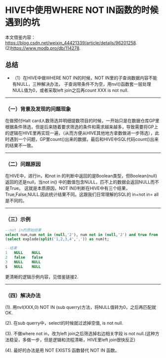 # HIVE中使用WHERE NOT IN函数的时候遇到的坑

本文借鉴内容：https://blog.csdn.net/weixin_44421339/article/details/96201258.   
(2)https://www.modb.pro/db/114278.   

## 总结
+ （1）在HIVE中做WHERE NOT IN的时候，NOT IN里的子查询数据内容不能有NULL，三种解决办法， 子查询带条件不为空，用nvl()函数套一层处理NULL值为0，或者采取left join之后再count XXX is not null.
***
   
### （一）背景及发现的问题现象
在做预付Halt card人数筛选并明细提数项目的时候，一开始只是在数据仓库GP里根据条件筛选，但是后来随着要求筛选的条件和需求越来越多，导致需要将GP上的逻辑在HIVE里再实现一遍，（从而方便从HIVE其他地方拿数做进一步筛选），此时遇到一个问题，GP里count()出来的数据，最后和HIVE中SQL代码count()出来的结果不一致。
***

### （二）问题原因
在HIVE中，进行in，和not in 的判断中返回的是Boolean类型，但Boolean(null)返回的还是null，当not in() 中的数值包含NULL，匹不上的数据会返回NULL而不是True。
这就是本质原因，NOT IN()判断在HIVE中有三个结果，True,False,NULL.因此统计结果不同。这跟我们日常理解的SQL的 in+not in= all 是不同的。   
***

### （三）示例
```sql
--not in的原始结果
select num,num not in (null,'2'), num not in (null,'2') and true from
(select explode(split('1,2,3,4',',')) as num)t;

--结果
1   NULL    NULL
2   false   false
3   NULL    NULL
$   NULL    NULL
```
更清晰的逻辑示例内容，见借鉴链接2.
***
   
### （四）解决办法
(1). 用nvl(XXX,0) NOT IN (sub querry)方法，将NULL值转为0，之后再匹配就OK.   

(2). 在sub querry中，select的时候就过滤掉空值, is not null.   

(3). 不做where not in，改为left join之后筛选掉右边相关字段 is not null.(这种方法稳妥，多做一步，但是逻辑和流程清晰，HIVE里left join很快反正)   

(4). 最好的办法是用 NOT EXISTS 函数替代 NOT IN 函数。   